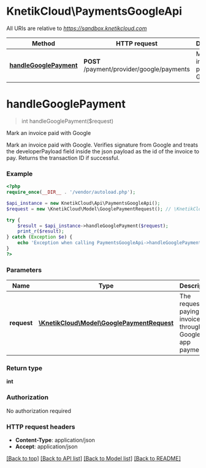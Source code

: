 # KnetikCloud\PaymentsGoogleApi

All URIs are relative to *https://sandbox.knetikcloud.com*

Method | HTTP request | Description
------------- | ------------- | -------------
[**handleGooglePayment**](PaymentsGoogleApi.md#handleGooglePayment) | **POST** /payment/provider/google/payments | Mark an invoice paid with Google


# **handleGooglePayment**
> int handleGooglePayment($request)

Mark an invoice paid with Google

Mark an invoice paid with Google. Verifies signature from Google and treats the developerPayload field inside the json payload as the id of the invoice to pay. Returns the transaction ID if successful.

### Example
```php
<?php
require_once(__DIR__ . '/vendor/autoload.php');

$api_instance = new KnetikCloud\Api\PaymentsGoogleApi();
$request = new \KnetikCloud\Model\GooglePaymentRequest(); // \KnetikCloud\Model\GooglePaymentRequest | The request for paying an invoice through a Google in-app payment

try {
    $result = $api_instance->handleGooglePayment($request);
    print_r($result);
} catch (Exception $e) {
    echo 'Exception when calling PaymentsGoogleApi->handleGooglePayment: ', $e->getMessage(), PHP_EOL;
}
?>
```

### Parameters

Name | Type | Description  | Notes
------------- | ------------- | ------------- | -------------
 **request** | [**\KnetikCloud\Model\GooglePaymentRequest**](../Model/\KnetikCloud\Model\GooglePaymentRequest.md)| The request for paying an invoice through a Google in-app payment | [optional]

### Return type

**int**

### Authorization

No authorization required

### HTTP request headers

 - **Content-Type**: application/json
 - **Accept**: application/json

[[Back to top]](#) [[Back to API list]](../../README.md#documentation-for-api-endpoints) [[Back to Model list]](../../README.md#documentation-for-models) [[Back to README]](../../README.md)

